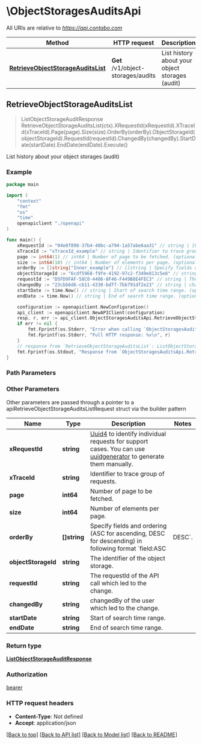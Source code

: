 # \ObjectStoragesAuditsApi

All URIs are relative to *https://api.contabo.com*

Method | HTTP request | Description
------------- | ------------- | -------------
[**RetrieveObjectStorageAuditsList**](ObjectStoragesAuditsApi.md#RetrieveObjectStorageAuditsList) | **Get** /v1/object-storages/audits | List history about your object storages (audit)



## RetrieveObjectStorageAuditsList

> ListObjectStorageAuditResponse RetrieveObjectStorageAuditsList(ctx).XRequestId(xRequestId).XTraceId(xTraceId).Page(page).Size(size).OrderBy(orderBy).ObjectStorageId(objectStorageId).RequestId(requestId).ChangedBy(changedBy).StartDate(startDate).EndDate(endDate).Execute()

List history about your object storages (audit)



### Example

```go
package main

import (
    "context"
    "fmt"
    "os"
    "time"
    openapiclient "./openapi"
)

func main() {
    xRequestId := "04e0f898-37b4-48bc-a794-1a57abe6aa31" // string | [Uuid4](https://en.wikipedia.org/wiki/Universally_unique_identifier#Version_4_(random)) to identify individual requests for support cases. You can use [uuidgenerator](https://www.uuidgenerator.net/version4) to generate them manually.
    xTraceId := "xTraceId_example" // string | Identifier to trace group of requests. (optional)
    page := int64(1) // int64 | Number of page to be fetched. (optional)
    size := int64(10) // int64 | Number of elements per page. (optional)
    orderBy := []string{"Inner_example"} // []string | Specify fields and ordering (ASC for ascending, DESC for descending) in following format `field:ASC|DESC`. (optional)
    objectStorageId := "6cdf5968-f9fe-4192-97c2-f349e813c5e8" // string | The identifier of the object storage. (optional)
    requestId := "D5FD9FAF-58C0-4406-8F46-F449B8E4FEC3" // string | The requestId of the API call which led to the change. (optional)
    changedBy := "23cbb6d6-cb11-4330-bdff-7bb791df2e23" // string | changedBy of the user which led to the change. (optional)
    startDate := time.Now() // string | Start of search time range. (optional)
    endDate := time.Now() // string | End of search time range. (optional)

    configuration := openapiclient.NewConfiguration()
    api_client := openapiclient.NewAPIClient(configuration)
    resp, r, err := api_client.ObjectStoragesAuditsApi.RetrieveObjectStorageAuditsList(context.Background()).XRequestId(xRequestId).XTraceId(xTraceId).Page(page).Size(size).OrderBy(orderBy).ObjectStorageId(objectStorageId).RequestId(requestId).ChangedBy(changedBy).StartDate(startDate).EndDate(endDate).Execute()
    if err != nil {
        fmt.Fprintf(os.Stderr, "Error when calling `ObjectStoragesAuditsApi.RetrieveObjectStorageAuditsList``: %v\n", err)
        fmt.Fprintf(os.Stderr, "Full HTTP response: %v\n", r)
    }
    // response from `RetrieveObjectStorageAuditsList`: ListObjectStorageAuditResponse
    fmt.Fprintf(os.Stdout, "Response from `ObjectStoragesAuditsApi.RetrieveObjectStorageAuditsList`: %v\n", resp)
}
```

### Path Parameters



### Other Parameters

Other parameters are passed through a pointer to a apiRetrieveObjectStorageAuditsListRequest struct via the builder pattern


Name | Type | Description  | Notes
------------- | ------------- | ------------- | -------------
 **xRequestId** | **string** | [Uuid4](https://en.wikipedia.org/wiki/Universally_unique_identifier#Version_4_(random)) to identify individual requests for support cases. You can use [uuidgenerator](https://www.uuidgenerator.net/version4) to generate them manually. | 
 **xTraceId** | **string** | Identifier to trace group of requests. | 
 **page** | **int64** | Number of page to be fetched. | 
 **size** | **int64** | Number of elements per page. | 
 **orderBy** | **[]string** | Specify fields and ordering (ASC for ascending, DESC for descending) in following format &#x60;field:ASC|DESC&#x60;. | 
 **objectStorageId** | **string** | The identifier of the object storage. | 
 **requestId** | **string** | The requestId of the API call which led to the change. | 
 **changedBy** | **string** | changedBy of the user which led to the change. | 
 **startDate** | **string** | Start of search time range. | 
 **endDate** | **string** | End of search time range. | 

### Return type

[**ListObjectStorageAuditResponse**](ListObjectStorageAuditResponse.md)

### Authorization

[bearer](../README.md#bearer)

### HTTP request headers

- **Content-Type**: Not defined
- **Accept**: application/json

[[Back to top]](#) [[Back to API list]](../README.md#documentation-for-api-endpoints)
[[Back to Model list]](../README.md#documentation-for-models)
[[Back to README]](../README.md)

